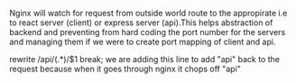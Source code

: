 
Nginx will watch for request from outside world  route to the appropirate i.e to react server (client) or express server (api).This helps abstraction of backend and preventing from hard coding the port number for the servers and managing them if we were to create  port mapping of client and api. 

rewrite /api/(.*)/$1 break;
we are adding this line to add "api" back to the request because when it goes through nginx it chops off "api"